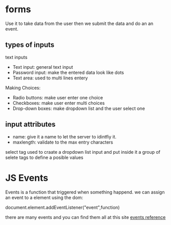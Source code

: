 # forms

Use it to take data from the user then we submit the data and do an an event.

## types of inputs

text inputs

- Text input: general text input
- Password input: make the entered data look like dots
- Text area: used to multi lines entery

Making Choices:

- Radio buttons: make user enter one choice
- Checkboxes: make user enter multi choices
- Drop-down boxes: make dropdown list and the user select one

## input attributes

- name: give it a name to let the server to idintfiy it.
- maxlength: validate to the max entry characters

select tag used to craate a dropdown list input and put inside it a group of selete tags to define a posible values

# JS Events

Events is a function that triggered when something happend.
we can assign an event to a element using the dom:

document.element.addEventListener("event",function)

there are many events and you can find them all at this site [events reference](https://developer.mozilla.org/en-US/docs/Web/Events)
